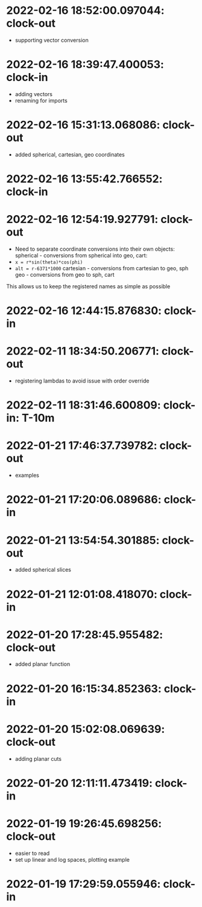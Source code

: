 # 2022-02-16 18:52:00.097044: clock-out

* supporting vector conversion

# 2022-02-16 18:39:47.400053: clock-in

* adding vectors
* renaming for imports
# 2022-02-16 15:31:13.068086: clock-out

* added spherical, cartesian, geo coordinates

# 2022-02-16 13:55:42.766552: clock-in

# 2022-02-16 12:54:19.927791: clock-out

* Need to separate coordinate conversions into their own objects:
spherical - conversions from spherical into geo, cart:
* `x = r*sin(theta)*cos(phi)`
* `alt = r-6371*1000`
cartesian - conversions from cartesian to geo, sph 
geo - conversions from geo to sph, cart

This allows us to keep the registered names as simple as possible

# 2022-02-16 12:44:15.876830: clock-in

# 2022-02-11 18:34:50.206771: clock-out

* registering lambdas to avoid issue with order override

# 2022-02-11 18:31:46.600809: clock-in: T-10m 

# 2022-01-21 17:46:37.739782: clock-out

* examples

# 2022-01-21 17:20:06.089686: clock-in

# 2022-01-21 13:54:54.301885: clock-out

* added spherical slices

# 2022-01-21 12:01:08.418070: clock-in

# 2022-01-20 17:28:45.955482: clock-out

* added planar function

# 2022-01-20 16:15:34.852363: clock-in

# 2022-01-20 15:02:08.069639: clock-out

* adding planar cuts

# 2022-01-20 12:11:11.473419: clock-in

# 2022-01-19 19:26:45.698256: clock-out

* easier to read
* set up linear and log spaces, plotting example

# 2022-01-19 17:29:59.055946: clock-in

